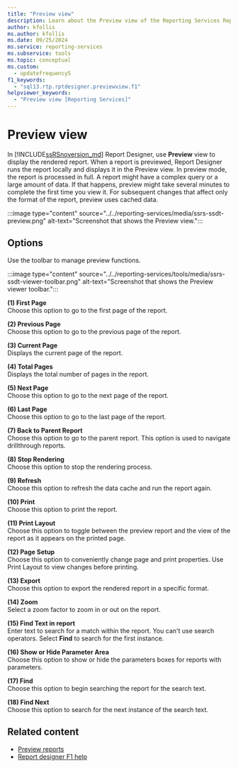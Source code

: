 ```yaml
---
title: "Preview view"
description: Learn about the Preview view of the Reporting Services Report Designer where you view a display of your rendered report.
author: kfollis
ms.author: kfollis
ms.date: 09/25/2024
ms.service: reporting-services
ms.subservice: tools
ms.topic: conceptual
ms.custom:
  - updatefrequency5
f1_keywords:
  - "sql13.rtp.rptdesigner.previewview.f1"
helpviewer_keywords:
  - "Preview view [Reporting Services]"
---
```

# Preview view
In [!INCLUDE[ssRSnoversion_md](../../includes/ssrsnoversion-md.md)] Report Designer, use **Preview** view to display the rendered report. When a report is previewed, Report Designer runs the report locally and displays it in the Preview view. In preview mode, the report is processed in full. A report might have a complex query or a large amount of data. If that happens, preview might take several minutes to complete the first time you view it. For subsequent changes that affect only the format of the report, preview uses cached data.

:::image type="content" source="../../reporting-services/media/ssrs-ssdt-preview.png" alt-text="Screenshot that shows the Preview view.":::
  
## Options  
 Use the toolbar to manage preview functions.  

:::image type="content" source="../../reporting-services/tools/media/ssrs-ssdt-viewer-toolbar.png" alt-text="Screenshot that shows the Preview viewer toolbar.":::


 **(1) First Page**  
 Choose this option to go to the first page of the report.  
  
 **(2) Previous Page**  
 Choose this option to go to the previous page of the report.  
  
 **(3) Current Page**  
 Displays the current page of the report.  
  
 **(4) Total Pages**  
 Displays the total number of pages in the report.  
  
 **(5) Next Page**  
 Choose this option to go to the next page of the report.  
  
 **(6) Last Page**  
 Choose this option to go to the last page of the report.  
  
 **(7) Back to Parent Report**  
 Choose this option to go to the parent report. This option is used to navigate drillthrough reports.  
  
 **(8) Stop Rendering**  
 Choose this option to stop the rendering process.  
  
 **(9) Refresh**  
 Choose this option to refresh the data cache and run the report again.  
  
 **(10) Print**  
 Choose this option to print the report.  
  
 **(11) Print Layout**  
 Choose this option to toggle between the preview report and the view of the report as it appears on the printed page.  
  
 **(12) Page Setup**  
 Choose this option to conveniently change page and print properties. Use Print Layout to view changes before printing.  
  
 **(13) Export**  
 Choose this option to export the rendered report in a specific format.  
  
 **(14) Zoom**  
 Select a zoom factor to zoom in or out on the report.  
  
 **(15) Find Text in report**  
 Enter text to search for a match within the report. You can't use search operators. Select **Find** to search for the first instance.  

 **(16) Show or Hide Parameter Area**  
 Choose this option to show or hide the parameters boxes for reports with parameters.
 
 **(17) Find**  
 Choose this option to begin searching the report for the search text.  
  
 **(18) Find Next**  
 Choose this option to search for the next instance of the search text.  
  
## Related content

- [Preview reports](../../reporting-services/reports/previewing-reports.md)
- [Report designer F1 help](../../reporting-services/tools/report-designer-f1-help.md)
